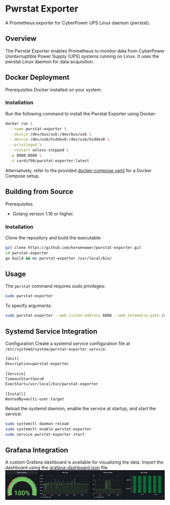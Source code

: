 # Pwrstat Exporter
A Prometheus exporter for CyberPower UPS Linux daemon (pwrstat).

## Overview
The Pwrstat Exporter enables Prometheus to monitor data from CyberPower Uninterruptible Power Supply (UPS) systems running on Linux. It uses the pwrstat Linux daemon for data acquisition.

## Docker Deployment
Prerequisites
Docker installed on your system.
### Installation
Run the following command to install the Pwrstat Exporter using Docker:

```bash
docker run \
  --name pwrstat-exporter \
  --device /dev/bus/usb:/dev/bus/usb \
  --device /dev/usb/hiddev0:/dev/usb/hiddev0 \
  --privileged \
  --restart unless-stopped \
  -p 8088:8088 \
  -d cardif99/pwrstat-exporter:latest
```

Alternatively, refer to the provided [docker-compose.yaml](https://github.com/kerwenwwer/pwrstat-exporter/blob/main/docker-compose.yaml) for a Docker Compose setup.

## Building from Source
Prerequisites
* Golang version 1.16 or higher.
### Installation
Clone the repository and build the executable:

```bash
git clone https://github.com/kerwenwwer/pwrstat-exporter.git
cd pwrstat-exporter
go build && mv pwrstat-exporter /usr/local/bin/
```

## Usage
The ``pwrstat`` command requires sudo privileges:

```bash
sudo pwrstat-exporter 
```
To specify arguments:
```bash
sudo pwrstat-exporter --web.listen-address 8088 --web.telemetry-path /metrics
```

## Systemd Service Integration
Configuration
Create a systemd service configuration file at `/etc/systemd/system/pwrstat-exporter.service`:

```
[Unit]
Description=pwrstat-exporter

[Service]
TimeoutStartSec=0
ExecStart=/usr/local/bin/pwrstat-exporter

[Install]
WantedBy=multi-user.target
```

Reload the systemd daemon, enable the service at startup, and start the service:

```bash
sudo systemctl daemon-reload
sudo systemctl enable pwrstat-exporter
sudo service pwrstat-exporter start
```

## Grafana Integration
A custom Grafana dashboard is available for visualizing the data. Import the dashboard using the [grafana-dashboard.json](https://github.com/kerwenwwer/pwrstat-exporter/blob/main/grafana-dashboard.json) file.
![grafana](/image/grafana.png)
